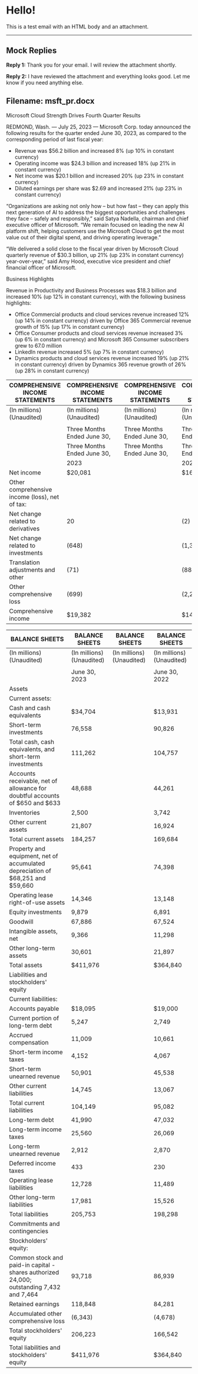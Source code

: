 Hello!
======

This is a test email with an HTML body and an attachment.

---

Mock Replies
------------

**Reply 1:** Thank you for your email. I will review the attachment shortly.

**Reply 2:** I have reviewed the attachment and everything looks good. Let me know if you need anything else.

## Filename: msft_pr.docx

Microsoft Cloud Strength Drives Fourth Quarter Results

REDMOND, Wash. — July 25, 2023 — Microsoft Corp. today announced the following results for the quarter ended June 30, 2023, as compared to the corresponding period of last fiscal year:
- Revenue was $56.2 billion and increased 8% (up 10% in constant currency)
- Operating income was $24.3 billion and increased 18% (up 21% in constant currency)
- Net income was $20.1 billion and increased 20% (up 23% in constant currency)
- Diluted earnings per share was $2.69 and increased 21% (up 23% in constant currency)

“Organizations are asking not only how – but how fast – they can apply this next generation of AI to address the biggest opportunities and challenges they face – safely and responsibly,” said Satya Nadella, chairman and chief executive officer of Microsoft. “We remain focused on leading the new AI platform shift, helping customers use the Microsoft Cloud to get the most value out of their digital spend, and driving operating leverage.”

“We delivered a solid close to the fiscal year driven by Microsoft Cloud quarterly revenue of $30.3 billion, up 21% (up 23% in constant currency) year-over-year,” said Amy Hood, executive vice president and chief financial officer of Microsoft.

Business Highlights

Revenue in Productivity and Business Processes was $18.3 billion and increased 10% (up 12% in constant currency), with the following business highlights:
- Office Commercial products and cloud services revenue increased 12% (up 14% in constant currency) driven by Office 365 Commercial revenue growth of 15% (up 17% in constant currency)
- Office Consumer products and cloud services revenue increased 3% (up 6% in constant currency) and Microsoft 365 Consumer subscribers grew to 67.0 million
- LinkedIn revenue increased 5% (up 7% in constant currency)
- Dynamics products and cloud services revenue increased 19% (up 21% in constant currency) driven by Dynamics 365 revenue growth of 26% (up 28% in constant currency)















| COMPREHENSIVE INCOME STATEMENTS                | COMPREHENSIVE INCOME STATEMENTS   | COMPREHENSIVE INCOME STATEMENTS   | COMPREHENSIVE INCOME STATEMENTS   | COMPREHENSIVE INCOME STATEMENTS   | COMPREHENSIVE INCOME STATEMENTS   | COMPREHENSIVE INCOME STATEMENTS   | COMPREHENSIVE INCOME STATEMENTS   |
|------------------------------------------------|-----------------------------------|-----------------------------------|-----------------------------------|-----------------------------------|-----------------------------------|-----------------------------------|-----------------------------------|
| (In millions) (Unaudited)                      | (In millions) (Unaudited)         | (In millions) (Unaudited)         | (In millions) (Unaudited)         | (In millions) (Unaudited)         | (In millions) (Unaudited)         | (In millions) (Unaudited)         | (In millions) (Unaudited)         |
|                                                |                                   |                                   |                                   |                                   |                                   |                                   |                                   |
|                                                | Three Months Ended June 30,       | Three Months Ended June 30,       | Three Months Ended June 30,       |                                   | Twelve Months Ended June 30,      | Twelve Months Ended June 30,      | Twelve Months Ended June 30,      |
|                                                | Three Months Ended June 30,       | Three Months Ended June 30,       | Three Months Ended June 30,       |                                   | Twelve Months Ended June 30,      | Twelve Months Ended June 30,      | Twelve Months Ended June 30,      |
|                                                | 2023                              |                                   | 2022                              |                                   | 2023                              |                                   | 2022                              |
| Net income                                     | $20,081                           |                                   | $16,740                           |                                   | $72,361                           |                                   | $72,738                           |
| Other comprehensive income (loss), net of tax: |                                   |                                   |                                   |                                   |                                   |                                   |                                   |
| Net change related to derivatives              | 20                                |                                   | (2)                               |                                   | (14)                              |                                   | 6                                 |
| Net change related to investments              | (648)                             |                                   | (1,313)                           |                                   | (1,444)                           |                                   | (5,360)                           |
| Translation adjustments and other              | (71)                              |                                   | (887)                             |                                   | (207)                             |                                   | (1,146)                           |
| Other comprehensive loss                       | (699)                             |                                   | (2,202)                           |                                   | (1,665)                           |                                   | (6,500)                           |
| Comprehensive income                           | $19,382                           |                                   | $14,538                           |                                   | $70,696                           |                                   | $66,238                           |





| BALANCE SHEETS                                                                           | BALANCE SHEETS            | BALANCE SHEETS            | BALANCE SHEETS            |
|------------------------------------------------------------------------------------------|---------------------------|---------------------------|---------------------------|
| (In millions) (Unaudited)                                                                | (In millions) (Unaudited) | (In millions) (Unaudited) | (In millions) (Unaudited) |
|                                                                                          |                           |                           |                           |
|                                                                                          | June 30, 2023             |                           | June 30, 2022             |
| Assets                                                                                   |                           |                           |                           |
| Current assets:                                                                          |                           |                           |                           |
| Cash and cash equivalents                                                                | $34,704                   |                           | $13,931                   |
| Short-term investments                                                                   | 76,558                    |                           | 90,826                    |
| Total cash, cash equivalents, and short-term investments                                 | 111,262                   |                           | 104,757                   |
| Accounts receivable, net of allowance for doubtful accounts of $650 and $633             | 48,688                    |                           | 44,261                    |
| Inventories                                                                              | 2,500                     |                           | 3,742                     |
| Other current assets                                                                     | 21,807                    |                           | 16,924                    |
| Total current assets                                                                     | 184,257                   |                           | 169,684                   |
| Property and equipment, net of accumulated depreciation of $68,251 and $59,660           | 95,641                    |                           | 74,398                    |
| Operating lease right-of-use assets                                                      | 14,346                    |                           | 13,148                    |
| Equity investments                                                                       | 9,879                     |                           | 6,891                     |
| Goodwill                                                                                 | 67,886                    |                           | 67,524                    |
| Intangible assets, net                                                                   | 9,366                     |                           | 11,298                    |
| Other long-term assets                                                                   | 30,601                    |                           | 21,897                    |
| Total assets                                                                             | $411,976                  |                           | $364,840                  |
| Liabilities and stockholders' equity                                                     |                           |                           |                           |
| Current liabilities:                                                                     |                           |                           |                           |
| Accounts payable                                                                         | $18,095                   |                           | $19,000                   |
| Current portion of long-term debt                                                        | 5,247                     |                           | 2,749                     |
| Accrued compensation                                                                     | 11,009                    |                           | 10,661                    |
| Short-term income taxes                                                                  | 4,152                     |                           | 4,067                     |
| Short-term unearned revenue                                                              | 50,901                    |                           | 45,538                    |
| Other current liabilities                                                                | 14,745                    |                           | 13,067                    |
| Total current liabilities                                                                | 104,149                   |                           | 95,082                    |
| Long-term debt                                                                           | 41,990                    |                           | 47,032                    |
| Long-term income taxes                                                                   | 25,560                    |                           | 26,069                    |
| Long-term unearned revenue                                                               | 2,912                     |                           | 2,870                     |
| Deferred income taxes                                                                    | 433                       |                           | 230                       |
| Operating lease liabilities                                                              | 12,728                    |                           | 11,489                    |
| Other long-term liabilities                                                              | 17,981                    |                           | 15,526                    |
| Total liabilities                                                                        | 205,753                   |                           | 198,298                   |
| Commitments and contingencies                                                            |                           |                           |                           |
| Stockholders' equity:                                                                    |                           |                           |                           |
| Common stock and paid-in capital - shares authorized 24,000; outstanding 7,432 and 7,464 | 93,718                    |                           | 86,939                    |
| Retained earnings                                                                        | 118,848                   |                           | 84,281                    |
| Accumulated other comprehensive loss                                                     | (6,343)                   |                           | (4,678)                   |
| Total stockholders' equity                                                               | 206,223                   |                           | 166,542                   |
| Total liabilities and stockholders' equity                                               | $411,976                  |                           | $364,840                  |